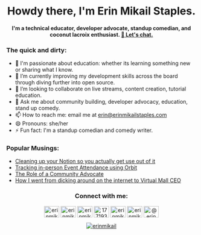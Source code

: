 <h1 align="center">Howdy there, I'm Erin Mikail Staples.</h1>
<h4 align="center">I'm a technical educator, developer advocate, standup comedian, and coconut lacroix enthusiast. <a href="mailto:erin@erinmikailstaples.com"> 📧 Let's chat.</a></h4>

### The quick and dirty:
- 🔭 I'm passionate about education: whether its learning something new or sharing what I know.
- 🌱 I’m currently improving my development skills across the board through diving further into open source.
- 👯 I’m looking to collaborate on live streams, content creation, tutorial education.
- 💬 Ask me about community building, developer advocacy, education, stand up comedy. 
- 📫 How to reach me: email me at <a href="mailto:erin@erinmikailstaples.com">erin@erinmikailstaples.com</a></h4>
- 😄 Pronouns: she/her
- ⚡ Fun fact: I'm a standup comedian and comedy writer. 

### Popular Musings:

- [Cleaning up your Notion so you actually get use out of it](https://www.erinmikailstaples.com/notion-clean-up/)
- [Tracking in-person Event Attendance using Orbit](https://orbit.love/blog/tracking-in-person-event-attendance)
- [The Role of a Community Advocate](https://orbit.love/blog/the-role-of-a-community-advocate)
- [How I went from dicking around on the internet to Virtual Mall CEO](https://medium.com/greener-pastures-by-elliot/how-i-went-from-dicking-around-on-the-internet-to-virtual-mall-ceo-66f479135522)


<h3 align="center">Connect with me:</h3>
<p align="center">
<a href="https://dev.to/erinmikail" target="blank"><img align="center" src="https://raw.githubusercontent.com/rahuldkjain/github-profile-readme-generator/master/src/images/icons/Social/devto.svg" alt="erinmikail" height="30" width="40" /></a>
<a href="https://twitter.com/erinmikail" target="blank"><img align="center" src="https://raw.githubusercontent.com/rahuldkjain/github-profile-readme-generator/master/src/images/icons/Social/twitter.svg" alt="erinmikail" height="30" width="40" /></a>
<a href="https://linkedin.com/in/erinmikail" target="blank"><img align="center" src="https://raw.githubusercontent.com/rahuldkjain/github-profile-readme-generator/master/src/images/icons/Social/linked-in-alt.svg" alt="erinmikail" height="30" width="40" /></a>
<a href="https://stackoverflow.com/users/17719357" target="blank"><img align="center" src="https://raw.githubusercontent.com/rahuldkjain/github-profile-readme-generator/master/src/images/icons/Social/stack-overflow.svg" alt="17719357" height="30" width="40" /></a>
<a href="https://instagram.com/erinmikail" target="blank"><img align="center" src="https://raw.githubusercontent.com/rahuldkjain/github-profile-readme-generator/master/src/images/icons/Social/instagram.svg" alt="erinmikail" height="30" width="40" /></a>
<a href="https://dribbble.com/erinmikail" target="blank"><img align="center" src="https://raw.githubusercontent.com/rahuldkjain/github-profile-readme-generator/master/src/images/icons/Social/dribbble.svg" alt="erinmikail" height="30" width="40" /></a>
<a href="https://medium.com/@erinmikail" target="blank"><img align="center" src="https://raw.githubusercontent.com/rahuldkjain/github-profile-readme-generator/master/src/images/icons/Social/medium.svg" alt="@erinmikail" height="30" width="40" /></a>
</p>

<p align="center"> <a href="https://twitter.com/erinmikail" target="blank"><img src="https://img.shields.io/twitter/follow/erinmikail?logo=twitter&style=for-the-badge" alt="erinmikail" /></a> </p>


<!--
**erinmikailstaples/erinmikailstaples** is a ✨ _special_ ✨ repository because its `README.md` (this file) appears on your GitHub profile.

Here are some ideas to get you started:

- 🔭 I’m currently working on ...
- 🌱 I’m currently learning ...
- 👯 I’m looking to collaborate on ...
- 🤔 I’m looking for help with ...
- 💬 Ask me about ...
- 📫 How to reach me: ...
- 😄 Pronouns: ...
- ⚡ Fun fact: ...
>
